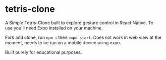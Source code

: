 # tetris-clone

A Simple Tetris-Clone built to explore gesture control in React Native. To use you'll need Expo installed on your machine.

Fork and clone, run ```npm i``` then ```expo start```. Does not work in web view at the moment, needs to be run on a mobile device using expo.

Built purely for educational purposes.
